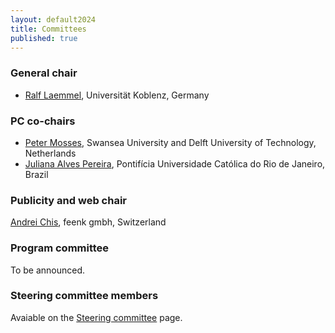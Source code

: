 ```yaml
---
layout: default2024
title: Committees
published: true
---
```


### General chair

* [Ralf Laemmel](https://www.uni-koblenz.de/de/informatik/ifi/laemmel/team/ralf-lammel), Universität Koblenz, Germany

### PC co-chairs

* [Peter Mosses](https://pdmosses.github.io), Swansea University and Delft University of Technology, Netherlands
* [Juliana Alves Pereira](https://www.inf.puc-rio.br/blog/professor/juliana-alves-pereira/), Pontifícia Universidade Católica do Rio de Janeiro, Brazil

### Publicity and web chair

[Andrei Chis](https://twitter.com/Chis_Andrei), feenk gmbh, Switzerland

### Program committee

To be announced.

### Steering committee members

Avaiable on the [Steering committee](https://www.sleconf.org/sc/) page.
